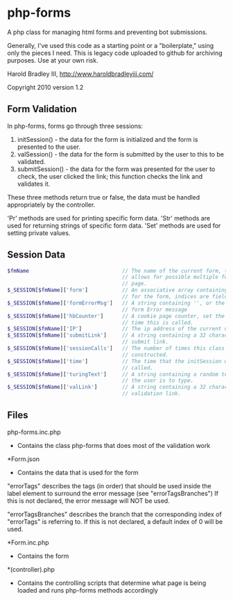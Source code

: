 # php-forms
A php class for managing html forms and preventing bot submissions.

Generally, I've used this code as a starting point or a "boilerplate," using
only the pieces I need.  This is legacy code uploaded to github for archiving
purposes.  Use at your own risk.

Harold Bradley III, http://www.haroldbradleyiii.com/

Copyright 2010 version 1.2

## Form Validation

In php-forms, forms go through three sessions:
 1. initSession() - the data for the form is initialized and the form is
    presented to the user.
 2. valSession() - the data for the form is submitted by the user to this to be
    validated.
 3. submitSession() - the data for the form was presented for the user to
    check, the user clicked the link; this function checks the link and
    validates it.

These three methods return true or false, the data must be handled
appropriately by the controller.

'Pr' methods are used for printing specific form data.
'Str' methods are used for returning strings of specific form data.
'Set' methods are used for setting private values.

## Session Data

```php
$fmName                              // The name of the current form, this
                                     // allows for possible multiple forms per
                                     // page.
$_SESSION[$fmName]['form']           // An associative array containing the data
                                     // for the form, indices are fields.
$_SESSION[$fmName]['formErrorMsg']   // A string containing '', or the current
                                     // form Error message
$_SESSION[$fmName]['hbCounter']      // A cookie page counter, set the first
                                     // time this is called.
$_SESSION[$fmName]['IP']             // The ip address of the current user.
$_SESSION[$fmName]['submitLink']     // A string containing a 32 character
                                     // submit link.
$_SESSION[$fmName]['sessionCalls']   // The number of times this class has been
                                     // constructed.
$_SESSION[$fmName]['time']           // The time that the initSession was last
                                     // called.
$_SESSION[$fmName]['turingText']     // A string containing a random turing text
                                     // the user is to type.
$_SESSION[$fmName]['valLink']        // A string containing a 32 character
                                     // validation link.
```

## Files

php-forms.inc.php

  - Contains the class php-forms that does most of the validation
    work

*Form.json

  - Contains the data that is used for the form

  "errorTags"               describes the tags (in order) that should be used
                            inside the label element to surround the error
                            message (see "errorTagsBranches") If this is not
                            declared, the error message will NOT be used.

  "errorTagsBranches"       describes the branch that the corresponding index
                            of "errorTags" is referring to. If this is not
                            declared, a default index of 0 will be used.


*Form.inc.php

  - Contains the form


*(controller).php

  - Contains the controlling scripts that determine what page is being loaded
    and runs php-forms methods accordingly

